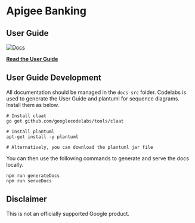 # Apigee Banking

## User Guide

[![Docs](./docs-src/docs.png)](https://laughingbiscuit.github.io/apigee-reference-bank)

__[Read the User Guide](https://laughingbiscuit.github.io/apigee-reference-bank)__

## User Guide Development

All documentation should be managed in the `docs-src` folder. Codelabs is used to generate the User Guide and plantuml for sequence diagrams. Install them as below.

```
# Install claat
go get github.com/googlecodelabs/tools/claat

# Install plantuml
apt-get install -y plantuml

# Alternatively, you can download the plantuml jar file
```

You can then use the following commands to generate and serve the docs locally.

```
npm run generateDocs
npm run serveDocs
```

## Disclaimer 

This is not an officially supported Google product.
